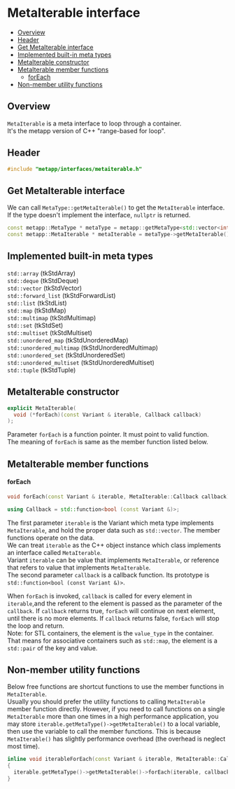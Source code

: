 [//]: # (Auto generated file, don't modify this file.)

# MetaIterable interface
<!--begintoc-->
- [Overview](#mdtoc_e7c3d1bb)
- [Header](#mdtoc_6e72a8c1)
- [Get MetaIterable interface](#mdtoc_fc50b916)
- [Implemented built-in meta types](#mdtoc_ed7f0e2e)
- [MetaIterable constructor](#mdtoc_9b04a5dc)
- [MetaIterable member functions](#mdtoc_c8ed3fbe)
  - [forEach](#mdtoc_47eedfa9)
- [Non-member utility functions](#mdtoc_e4e47ded)
<!--endtoc-->

<a id="mdtoc_e7c3d1bb"></a>
## Overview

`MetaIterable` is a meta interface to loop through a container.  
It's the metapp version of C++ "range-based for loop".  

<a id="mdtoc_6e72a8c1"></a>
## Header

```c++
#include "metapp/interfaces/metaiterable.h"
```

<a id="mdtoc_fc50b916"></a>
## Get MetaIterable interface

We can call `MetaType::getMetaIterable()` to get the `MetaIterable` interface.
If the type doesn't implement the interface, `nullptr` is returned.

```c++
const metapp::MetaType * metaType = metapp::getMetaType<std::vector<int> >();
const metapp::MetaIterable * metaIterable = metaType->getMetaIterable();
```

<a id="mdtoc_ed7f0e2e"></a>
## Implemented built-in meta types

`std::array` (tkStdArray)  
`std::deque` (tkStdDeque)  
`std::vector` (tkStdVector)  
`std::forward_list` (tkStdForwardList)  
`std::list` (tkStdList)  
`std::map` (tkStdMap)  
`std::multimap` (tkStdMultimap)  
`std::set` (tkStdSet)  
`std::multiset` (tkStdMultiset)  
`std::unordered_map` (tkStdUnorderedMap)  
`std::unordered_multimap` (tkStdUnorderedMultimap)  
`std::unordered_set` (tkStdUnorderedSet)  
`std::unordered_multiset` (tkStdUnorderedMultiset)  
`std::tuple` (tkStdTuple)  

<a id="mdtoc_9b04a5dc"></a>
## MetaIterable constructor

```c++
explicit MetaIterable(
  void (*forEach)(const Variant & iterable, Callback callback)
);
```

Parameter `forEach` is a function pointer. It must point to valid function.  
The meaning of `forEach` is same as the member function listed below.

<a id="mdtoc_c8ed3fbe"></a>
## MetaIterable member functions

<a id="mdtoc_47eedfa9"></a>
#### forEach

```c++
void forEach(const Variant & iterable, MetaIterable::Callback callback);

using Callback = std::function<bool (const Variant &)>;
```

The first parameter `iterable` is the Variant which meta type implements `MetaIterable`,
and hold the proper data such as `std::vector`. The member functions operate on the data.  
We can treat `iterable` as the C++ object instance which class implements an interface called `MetaIterable`.  
Variant `iterable` can be value that implements `MetaIterable`, or reference that refers to value that
implements `MetaIterable`.  
The second parameter `callback` is a callback function. Its prototype is `std::function<bool (const Variant &)>`.  

When `forEach` is invoked, `callback` is called for every element in `iterable`,and the referent to the element
is passed as the parameter of the `callback`. If `callback` returns true, `forEach` will continue on next element,
until there is no more elements. If `callback` returns false, `forEach` will stop the loop and return.  
Note: for STL containers, the element is the `value_type` in the container.
That means for associative containers such as `std::map`, the element is a `std::pair` of the key and value.  

<a id="mdtoc_e4e47ded"></a>
## Non-member utility functions

Below free functions are shortcut functions to use the member functions in `MetaIterable`.  
Usually you should prefer the utility functions to calling `MetaIterable` member function directly.
However, if you need to call functions on a single `MetaIterable` more than one times in a high performance
application, you may store `iterable.getMetaType()->getMetaIterable()` to a local variable, then use the variable
to call the member functions.
This is because `MetaIterable()` has slightly performance overhead (the overhead is neglect most time).

```c++
inline void iterableForEach(const Variant & iterable, MetaIterable::Callback callback)
{
  iterable.getMetaType()->getMetaIterable()->forEach(iterable, callback);
}
```

